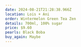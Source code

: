 ```yaml
---
date: 2024-08-21T21:28:38.966Z
location: Lois + Ani
order: Wintermelon Green Tea Zen
details: 700ml, 100% sugar
price: $9.60
pearls: Black Boba
buy_again: Maybe
---
```

